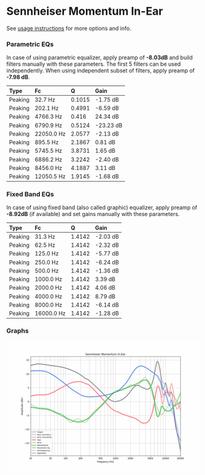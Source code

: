 # Sennheiser Momentum In-Ear
See [usage instructions](https://github.com/jaakkopasanen/AutoEq#usage) for more options and info.

### Parametric EQs
In case of using parametric equalizer, apply preamp of **-8.03dB** and build filters manually
with these parameters. The first 5 filters can be used independently.
When using independent subset of filters, apply preamp of **-7.98 dB**.

| Type    | Fc         |      Q | Gain      |
|:--------|:-----------|:-------|:----------|
| Peaking | 32.7 Hz    | 0.1015 | -1.75 dB  |
| Peaking | 202.1 Hz   | 0.4991 | -6.59 dB  |
| Peaking | 4766.3 Hz  | 0.416  | 24.34 dB  |
| Peaking | 6790.9 Hz  | 0.5124 | -23.23 dB |
| Peaking | 22050.0 Hz | 2.0577 | -2.13 dB  |
| Peaking | 895.5 Hz   | 2.1867 | 0.81 dB   |
| Peaking | 5745.5 Hz  | 3.8731 | 1.65 dB   |
| Peaking | 6886.2 Hz  | 3.2242 | -2.40 dB  |
| Peaking | 8456.0 Hz  | 4.1887 | 3.11 dB   |
| Peaking | 12050.5 Hz | 1.9145 | -1.68 dB  |

### Fixed Band EQs
In case of using fixed band (also called graphic) equalizer, apply preamp of **-8.92dB**
(if available) and set gains manually with these parameters.

| Type    | Fc         |      Q | Gain     |
|:--------|:-----------|:-------|:---------|
| Peaking | 31.3 Hz    | 1.4142 | -2.03 dB |
| Peaking | 62.5 Hz    | 1.4142 | -2.32 dB |
| Peaking | 125.0 Hz   | 1.4142 | -5.77 dB |
| Peaking | 250.0 Hz   | 1.4142 | -6.24 dB |
| Peaking | 500.0 Hz   | 1.4142 | -1.36 dB |
| Peaking | 1000.0 Hz  | 1.4142 | 3.39 dB  |
| Peaking | 2000.0 Hz  | 1.4142 | 4.06 dB  |
| Peaking | 4000.0 Hz  | 1.4142 | 8.79 dB  |
| Peaking | 8000.0 Hz  | 1.4142 | -6.14 dB |
| Peaking | 16000.0 Hz | 1.4142 | -1.28 dB |

### Graphs
![](./Sennheiser%20Momentum%20In-Ear.png)